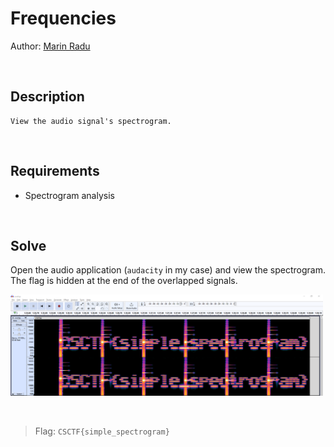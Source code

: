 # Frequencies
Author: [Marin Radu](https://github.com/ChronosPK)

<br>

## Description
```
View the audio signal's spectrogram.
```

<br>

## Requirements
- Spectrogram analysis

<br>

## Solve
Open the audio application (`audacity` in my case) and view the spectrogram. <br>
The flag is hidden at the end of the overlapped signals.

<img src="./create/flag-audacity.png" width="500"></img>

<br>

> Flag: `CSCTF{simple_spectrogram}`